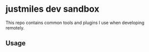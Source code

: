 # justmiles dev sandbox

This repo contains common tools and plugins I use when developing remotely.

## Usage

